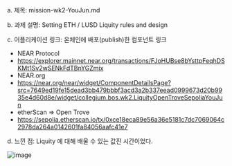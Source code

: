 
a. 제목: mission-wk2-YouJun.md

b. 과제 설명: Setting ETH / LUSD Liquity rules and design 

c. 어플리케이션 링크: 온체인에 배포(publish)한 컴포넌트 링크
- NEAR Protocol
- https://explorer.mainnet.near.org/transactions/FJoHUBse8bYsttpFeqhDSKMt1Sv2wSENkFdTBnYGZmix
- NEAR.org
- https://near.org/near/widget/ComponentDetailsPage?src=7649ed19fe15dead3bb479bbbf3acd3a2b337eead0999673d20b9935e4d60d8e/widget/collegium.bos.wk2.LiquityOpenTroveSepoliaYouJun
- etherScan => Open Trove 
- https://sepolia.etherscan.io/tx/0xce18eca89e56a36e5181c7dc7069064c2978da264a0142601fa84056aafc41e7


d. 느낀 점: Liquity 에 대해 배울 수 있는 값진 시간이었다. 

![image](https://github.com/YouJun-IWON/collegium_BOS/assets/117330708/17fd1c31-4daf-4c96-a13e-ad3c14983a8f)
